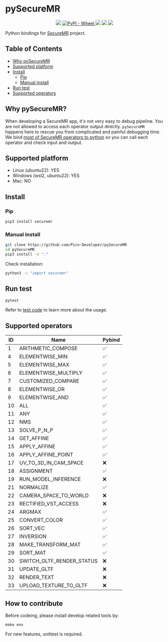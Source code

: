 # pySecureMR

<p align="center">
  <a  alt="python version">
      <img src="https://img.shields.io/badge/python-3.10-blue?logo=python" /></a>
  <a href="https://pypi.org/project/securemr/"> <img alt="PyPI - Wheel" src="https://img.shields.io/pypi/wheel/securemr"> </a>
  <a> <img src="https://img.shields.io/badge/secure-mr-green" /></a>
  <a> <img src="https://img.shields.io/badge/os-linux-yellow" /></a>
  <a> <img src="https://img.shields.io/badge/os-windows(wsl2)-yellow" /></a>
</p>

Python bindings for [SecureMR](https://path-to-SecureMR-link) project.

## Table of Contents

  * [Why pySecureMR](#why-pysecuremr)
  * [Supported platform](#supported-platform)
  * [Install](#install)
     * [Pip](#pip)
     * [Manual install](#manual-install)
  * [Run test](#run-test)
  * [Supported operators](#supported-operators)

## Why pySecureMR?

When developing a SecureMR app, it's not very easy to debug pipeline.
You are not allowed to access each operator output directly. `pySecureMR` happens here
to rescue you from complicated and painful debugging time. We bind [most of SecureMR
operators to python](#supported-operators) so you can call each operator and check input and output.

## Supported platform
- Linux (ubuntu22): YES
- Windows (wsl2, ubuntu22): YES
- Mac: NO

## Install

### Pip

```bash
pip3 install securemr
```

### Manual install
```bash
git clone https://github.com/Pico-Developer/pySecureMR
cd pySecureMR
pip3 install -e "."
```
Check installation:
```bash
python3 -c "import securemr"
```

## Run test

```bash
pytest
```
Refer to [test code](./tests) to learn more about the usage.

## Supported operators

| ID  | Name                         | Pybind |
|-----|------------------------------|--------|
| 1   | ARITHMETIC_COMPOSE           | ✅     |
| 4   | ELEMENTWISE_MIN              | ✅     |
| 5   | ELEMENTWISE_MAX              | ✅     |
| 6   | ELEMENTWISE_MULTIPLY         | ✅     |
| 7   | CUSTOMIZED_COMPARE           | ✅     |
| 8   | ELEMENTWISE_OR               | ✅     |
| 9   | ELEMENTWISE_AND              | ✅     |
| 10  | ALL                          | ✅     |
| 11  | ANY                          | ✅     |
| 12  | NMS                          | ✅     |
| 13  | SOLVE_P_N_P                  | ✅     |
| 14  | GET_AFFINE                   | ✅     |
| 15  | APPLY_AFFINE                 | ✅     |
| 16  | APPLY_AFFINE_POINT           | ✅     |
| 17  | UV_TO_3D_IN_CAM_SPACE        | ❌     |
| 18  | ASSIGNMENT                   | ✅     |
| 19  | RUN_MODEL_INFERENCE          | ❌     |
| 21  | NORMALIZE                    | ✅     |
| 22  | CAMERA_SPACE_TO_WORLD        | ❌     |
| 23  | RECTIFIED_VST_ACCESS         | ❌     |
| 24  | ARGMAX                       | ✅     |
| 25  | CONVERT_COLOR                | ✅     |
| 26  | SORT_VEC                     | ✅     |
| 27  | INVERSION                    | ✅     |
| 28  | MAKE_TRANSFORM_MAT           | ✅     |
| 29  | SORT_MAT                     | ✅     |
| 30  | SWITCH_GLTF_RENDER_STATUS    | ❌     |
| 31  | UPDATE_GLTF                  | ❌     |
| 32  | RENDER_TEXT                  | ❌     |
| 33  | UPLOAD_TEXTURE_TO_GLTF       | ❌     |


## How to contribute

Before codeing, please install develop related tools by:
```
make env
```

For new features, unittest is required.
